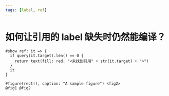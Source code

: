 ```yaml
---
tags: [label, ref]
---
```


# 如何让引用的 label 缺失时仍然能编译？

```typst
#show ref: it => {
  if query(it.target).len() == 0 {
    return text(fill: red, "<未找到引用" + str(it.target) + ">")
  }
  it
}

#figure(rect(), caption: "A sample figure") <fig2>
@fig1 @fig2
```

